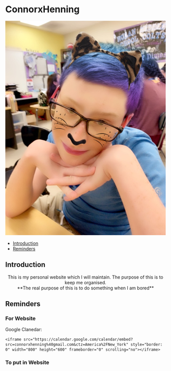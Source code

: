 # ConnorxHenning
![Image of Me](https://github.com/OPdgoat/ConnorxHenning/blob/Extension/Image/4160.png)

- [Introduction](https://github.com/OPdgoat/ConnorxHenning/tree/Extension#Introduction)
- [Reminders](https://github.com/OPdgoat/ConnorxHenning#Reminders)

## Introduction

<p align="center">
  This is my personal website which I will maintain. The purpose of this is to keep me organised.
<br>
  **The real purpose of this is to do something when I am bored**
</p>

## Reminders

### For Website

Google Clanedar: 
```
<iframe src="https://calendar.google.com/calendar/embed?src=connorxhenning%40gmail.com&ctz=America%2FNew_York" style="border: 0" width="800" height="600" frameborder="0" scrolling="no"></iframe>
```
### To put in Website
